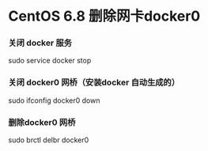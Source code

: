 # CentOS 6.8 删除网卡docker0
### 关闭 docker 服务
sudo service docker stop
### 关闭 docker0 网桥（安装docker 自动生成的）
sudo ifconfig docker0 down
### 删除docker0 网桥
sudo brctl delbr docker0
